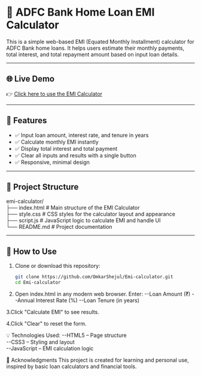 # 🏦 ADFC Bank Home Loan EMI Calculator

This is a simple web-based EMI (Equated Monthly Installment) calculator for ADFC Bank home loans. It helps users estimate their monthly payments, total interest, and total repayment amount based on input loan details.

---

## 🌐 Live Demo

👉 [Click here to use the EMI Calculator](https://omkarshejul.github.io/Emi-calculator/)

---

## 🚀 Features

- ✅ Input loan amount, interest rate, and tenure in years  
- ✅ Calculate monthly EMI instantly  
- ✅ Display total interest and total payment  
- ✅ Clear all inputs and results with a single button  
- ✅ Responsive, minimal design

---

## 🧱 Project Structure
emi-calculator/<br>
├── index.html # Main structure of the EMI Calculator<br>
├── style.css # CSS styles for the calculator layout and appearance<br>
├── script.js # JavaScript logic to calculate EMI and handle UI<br>
└── README.md # Project documentation<br>


---

## 📖 How to Use

1. Clone or download this repository:
   ```bash
   git clone https://github.com/OmkarShejul/Emi-calculator.git
   cd Emi-calculator
2. Open index.html in any modern web browser.
  Enter:
    --Loan Amount (₹)
    --Annual Interest Rate (%)
    --Loan Tenure (in years)

3.Click "Calculate EMI" to see results.

4.Click "Clear" to reset the form.

💡 Technologies Used:
--HTML5 – Page structure <br>
--CSS3 – Styling and layout <br>
--JavaScript – EMI calculation logic <br>

🙌 Acknowledgments
This project is created for learning and personal use, inspired by basic loan calculators and financial tools.
